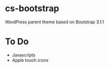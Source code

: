 cs-bootstrap
============

WordPress parent theme based on Bootstrap 3.1.1

To Do
=====

- Javascripts
- Apple touch icons